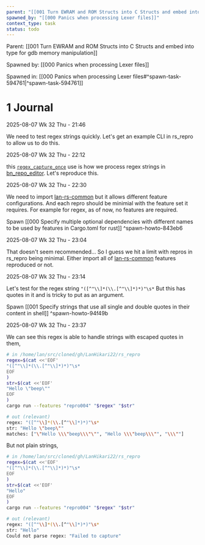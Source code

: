 ```yaml
---
parent: "[[001 Turn EWRAM and ROM Structs into C Structs and embed into type for gdb memory manipulation]]"
spawned_by: "[[000 Panics when processing Lexer files]]"
context_type: task
status: todo
---
```


Parent: [[001 Turn EWRAM and ROM Structs into C Structs and embed into type for gdb memory manipulation]]

Spawned by: [[000 Panics when processing Lexer files]] 

Spawned in: [[000 Panics when processing Lexer files#^spawn-task-594761|^spawn-task-594761]]

# 1 Journal

2025-08-07 Wk 32 Thu - 21:46

We need to test regex strings quickly. Let's get an example CLI in rs_repro to allow us to do this.

2025-08-07 Wk 32 Thu - 22:12

this [`regex_capture_once`](https://github.com/LanHikari22/bn_repo_editor/blob/9b91454b165030f64f1af271d7272c2ec8157b15/src/lexer.rs#L370) use is how we process regex strings in [bn_repo_editor](https://github.com/LanHikari22/bn_repo_editor/tree/main). Let's reproduce this. 

2025-08-07 Wk 32 Thu - 22:30

We need to import [lan-rs-common](https://github.com/LanHikari22/lan_rs_common) but it allows different feature configurations. And each repro should be minimial with the feature set it requires. For example for regex, as of now, no features are required. 

Spawn [[000 Specify multiple optional dependencies with different names to be used by features in Cargo.toml for rust]] ^spawn-howto-843eb6


2025-08-07 Wk 32 Thu - 23:04

That doesn't seem recommended... So I guess we hit a limit with repros in rs_repro being minimal. Either import all of [lan-rs-common](https://github.com/LanHikari22/lan_rs_common) features reproduced or not.

2025-08-07 Wk 32 Thu - 23:14

Let's test for the regex string  `"([^"\\]*(\\.[^"\\]*)*)"\s*` But this has quotes in it and is tricky to put as an argument. 

Spawn [[001 Specify strings that use all single and double quotes in their content in shell]] ^spawn-howto-94f49b


2025-08-07 Wk 32 Thu - 23:37

We can see this regex is able to handle strings with escaped quotes in them,

```sh
# in /home/lan/src/cloned/gh/LanHikari22/rs_repro
regex=$(cat <<'EOF'
"([^"\\]*(\\.[^"\\]*)*)"\s*
EOF
)
str=$(cat <<'EOF'
"Hello \"beep\""
EOF
)
cargo run --features "repro004" "$regex" "$str"

# out (relevant)
regex: "([^"\\]*(\\.[^"\\]*)*)"\s*
str: "Hello \"beep\""
matches: ["\"Hello \\\"beep\\\"\"", "Hello \\\"beep\\\"", "\\\""]
```

But not plain strings,

```sh
# in /home/lan/src/cloned/gh/LanHikari22/rs_repro
regex=$(cat <<'EOF'
"([^"\\]*(\\.[^"\\]*)*)"\s*
EOF
)
str=$(cat <<'EOF'
"Hello"
EOF
)
cargo run --features "repro004" "$regex" "$str"

# out (relevant)
regex: "([^"\\]*(\\.[^"\\]*)*)"\s*
str: "Hello"
Could not parse regex: "Failed to capture"
```